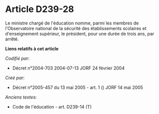 # Article D239-28

Le ministre chargé de l'éducation nomme, parmi les membres de l'Observatoire national de la sécurité des établissements
scolaires et d'enseignement supérieur, le président, pour une durée de trois ans, par arrêté.

**Liens relatifs à cet article**

_Codifié par_:

  - Décret n°2004-703 2004-07-13 JORF 24 février 2004

_Créé par_:

  - Décret n°2005-457 du 13 mai 2005 - art. 1 () JORF 14 mai 2005

_Anciens textes_:

  - Code de l'éducation - art. D239-14 (T)

